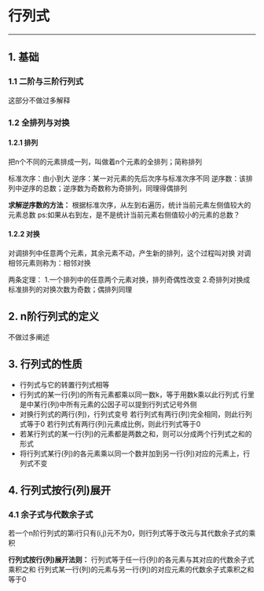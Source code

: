# 行列式

***

## 1. 基础

### 1.1 二阶与三阶行列式

这部分不做过多解释

### 1.2 全排列与对换

#### 1.2.1 排列

把n个不同的元素排成一列，叫做着n个元素的全排列；简称排列

标准次序：由小到大
逆序：某一对元素的先后次序与标准次序不同
逆序数：该排列中逆序的总数；逆序数为奇数称为奇排列，同理得偶排列

**求解逆序数的方法：**
根据标准次序，从左到右遍历，统计当前元素左侧值较大的元素总数
ps:如果从右到左，是不是统计当前元素右侧值较小的元素的总数？

#### 1.2.2 对换

对调排列中任意两个元素，其余元素不动，产生新的排列，这个过程叫对换
对调相邻元素则称为：相邻对换

两条定理：
1.一个排列中的任意两个元素对换，排列奇偶性改变
2.奇排列对换成标准排列的对换次数为奇数；偶排列同理

## 2. n阶行列式的定义

不做过多阐述

## 3. 行列式的性质

* 行列式与它的转置行列式相等
* 行列式的某一行(列)的所有元素都乘以同一数k，等于用数k乘以此行列式
  行里是中某行(列)中所有元素的公因子可以提到行列式记号外侧
* 对换行列式的两行(列)，行列式变号
  若行列式有两行(列)完全相同，则此行列式等于0
  若行列式有两行(列)元素成比例，则此行列式等于0
* 若某行列式的某一行(列)的元素都是两数之和，则可以分成两个行列式之和的形式
* 将行列式某行(列)的各元素乘以同一个数并加到另一行(列)对应的元素上，行列式不变

## 4. 行列式按行(列)展开

### 4.1 余子式与代数余子式

若一个n阶行列式的第i行只有(i,j)元不为0，则行列式等于改元与其代数余子式的乘积

**行列式按行(列)展开法则：**
行列式等于任一行(列)的各元素与其对应的代数余子式乘积之和
行列式某一行(列)的元素与另一行(列)的对应元素的代数余子式乘积之和等于0

















































